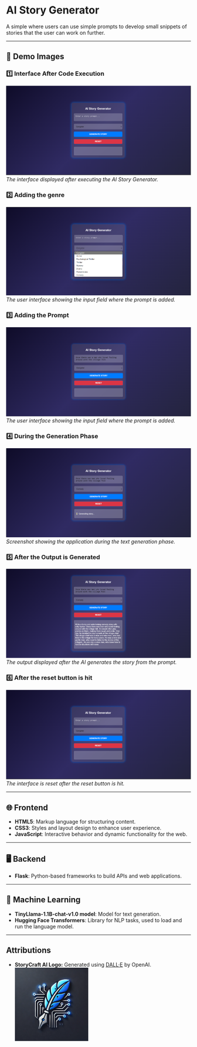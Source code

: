 # AI Story Generator

 A simple where users can use simple prompts to develop small snippets of stories that the user can work on further.

---

## 📸 **Demo Images**

### 1️⃣ **Interface After Code Execution**
![Interface After Code Execution](assets/interface_after_execution.png)  
_The interface displayed after executing the AI Story Generator._

### 2️⃣ **Adding the genre**
![Adding the Genre](assets/drop_down_menu.png)  
_The user interface showing the input field where the prompt is added._

### 3️⃣ **Adding the Prompt**
![Adding the Prompt](assets/adding_prompt.png)  
_The user interface showing the input field where the prompt is added._

### 4️⃣ **During the Generation Phase**
![During the Generation Phase](assets/during_generation.png)  
_Screenshot showing the application during the text generation phase._

### 5️⃣ **After the Output is Generated**
![After the Output is Generated](assets/output_generated.png)  
_The output displayed after the AI generates the story from the prompt._

### 6️⃣ **After the reset button is hit**
![After the Output is Generated](assets/interface_after_execution.png)  
_The interface is reset after the reset button is hit._

---

## 🌐 **Frontend**
- **HTML5**: Markup language for structuring content.
- **CSS3**: Styles and layout design to enhance user experience.
- **JavaScript**: Interactive behavior and dynamic functionality for the web.

---

## 🖥️ **Backend**
- **Flask**: Python-based frameworks to build APIs and web applications.

---

## 🤖 **Machine Learning**
- **TinyLlama-1.1B-chat-v1.0 model**: Model for text generation.
- **Hugging Face Transformers**: Library for NLP tasks, used to load and run the language model.

---


## **Attributions**
- **StoryCraft AI Logo:** Generated using [DALL·E](https://openai.com/dall-e) by OpenAI.
  <img src="assets/logo.png" alt="StoryCraft Logo" width="200">
  

